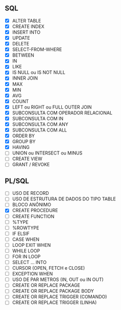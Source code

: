 ## SQL
- [x] ALTER TABLE
- [x] CREATE INDEX
- [x] INSERT INTO
- [x] UPDATE
- [x] DELETE
- [x] SELECT-FROM-WHERE
- [x] BETWEEN
- [x] IN
- [x] LIKE
- [x] IS NULL ou IS NOT NULL
- [x] INNER JOIN
- [x] MAX
- [x] MIN
- [x] AVG
- [x] COUNT
- [x] LEFT ou RIGHT ou FULL OUTER JOIN 
- [x] SUBCONSULTA COM OPERADOR RELACIONAL
- [x] SUBCONSULTA COM IN
- [x] SUBCONSULTA COM ANY
- [x] SUBCONSULTA COM ALL
- [x] ORDER BY
- [x] GROUP BY
- [x] HAVING
- [ ] UNION ou INTERSECT ou MINUS
- [ ] CREATE VIEW
- [ ] GRANT / REVOKE
## PL/SQL
- [ ] USO DE RECORD
- [ ] USO DE ESTRUTURA DE DADOS DO TIPO TABLE
- [ ] BLOCO ANÔNIMO
- [x] CREATE PROCEDURE
- [ ] CREATE FUNCTION
- [ ] %TYPE
- [ ] %ROWTYPE
- [ ] IF ELSIF
- [ ] CASE WHEN
- [ ] LOOP EXIT WHEN
- [ ] WHILE LOOP
- [ ] FOR IN LOOP
- [ ] SELECT … INTO
- [ ] CURSOR (OPEN, FETCH e CLOSE)
- [ ] EXCEPTION WHEN
- [ ] USO DE PAR METROS (IN, OUT ou IN OUT)
- [ ] CREATE OR REPLACE PACKAGE
- [ ] CREATE OR REPLACE PACKAGE BODY
- [ ] CREATE OR REPLACE TRIGGER (COMANDO)
- [ ] CREATE OR REPLACE TRIGGER (LINHA)
